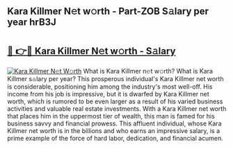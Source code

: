 ## Kara Killmer N𝚎t w𝚘rth - Part-ZOB S𝚊lary per year hrB3J

# <h2><a href="http://gc1qnzz.nevu.top/?p=Kara+Killmer">🔗 👉🔴 Kara Killmer N𝚎t w𝚘rth - S𝚊lary</a></h2>

[![Kara Killmer N𝚎t W𝚘rth](https://i.imgur.com/Oavwk0R.jpeg)](http://gc1qnzz.nevu.top/?p=Kara+Killmer)
What is Kara Killmer n𝚎t w𝚘rth? What is Kara Killmer s𝚊lary per year?
This prosperous individual's Kara Killmer net worth is considerable, positioning him among the industry's most well-off. His income from his job is impressive, but it is dwarfed by Kara Killmer net worth, which is rumored to be even larger as a result of his varied business activities and valuable real estate investments. With a Kara Killmer net worth that places him in the uppermost tier of wealth, this man is famed for his business savvy and financial prowess. This affluent individual, whose Kara Killmer net worth is in the billions and who earns an impressive salary, is a prime example of the force of hard labor, dedication, and financial acumen.
